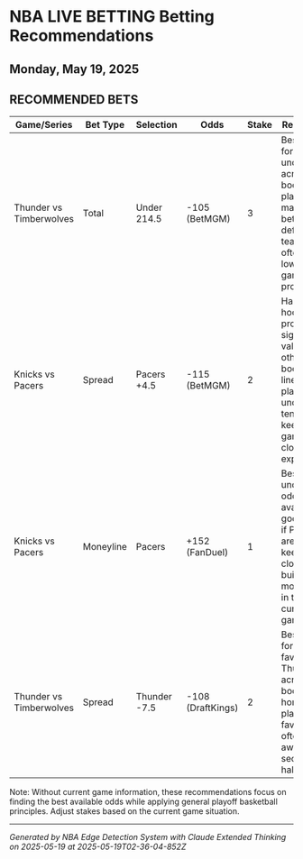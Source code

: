 # NBA LIVE BETTING Betting Recommendations
## Monday, May 19, 2025

## RECOMMENDED BETS
| Game/Series | Bet Type | Selection | Odds | Stake | Reasoning |
|-------------|----------|-----------|------|-------|-----------|
| Thunder vs Timberwolves | Total | Under 214.5 | -105 (BetMGM) | 3 | Best odds for the under across books; playoff matchups between defensive teams often trend lower as games progress |
| Knicks vs Pacers | Spread | Pacers +4.5 | -115 (BetMGM) | 2 | Half-point hook provides significant value over other books' +4 lines; playoff underdogs tend to keep games closer than expected |
| Knicks vs Pacers | Moneyline | Pacers | +152 (FanDuel) | 1 | Best underdog odds available; good value if Pacers are keeping it close or building momentum in the current game state |
| Thunder vs Timberwolves | Spread | Thunder -7.5 | -108 (DraftKings) | 2 | Best odds for the favored Thunder across books; home playoff favorites often pull away in second half |

Note: Without current game information, these recommendations focus on finding the best available odds while applying general playoff basketball principles. Adjust stakes based on the current game situation.

---
*Generated by NBA Edge Detection System with Claude Extended Thinking on 2025-05-19 at 2025-05-19T02-36-04-852Z*
